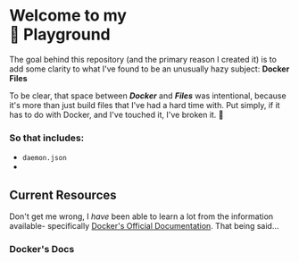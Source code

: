# Welcome to my <br /> :whale: Playground

The goal behind this repository (and the primary reason I created it) is to add some clarity to what I've found to be an unusually hazy subject: __Docker Files__

To be clear, that space between __*Docker*__ and __*Files*__ was intentional, because it's more than just build files that I've had a hard time with. Put simply, if it has to do with Docker, and I've touched it, I've broken it. :smiling_face_with_tear:

### So that includes:
- `daemon.json`
- 

## Current Resources

Don't get me wrong, I *have* been able to learn a lot from the information available- specifically [Docker's Official Documentation](https://docs.docker.com). That being said...

### Docker's Docs

